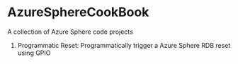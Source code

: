 # AzureSphereCookBook
A collection of Azure Sphere code projects

1. Programmatic Reset: Programmatically trigger a Azure Sphere RDB reset using GPIO
